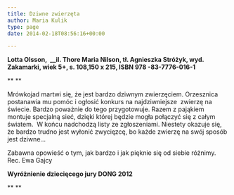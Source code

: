 ```yaml
---
title: Dziwne zwierzęta
author: Maria Kulik
type: page
date: 2014-02-18T08:56:16+00:00

---
```

**Lotta Olsson,  __il. Thore Maria Nilson, tł. Agnieszka Stróżyk, wyd. Zakamarki, wiek 5+, s. 108,150 x 215, ISBN 978 -83-7776-016-1**

** **

Mrówkojad martwi się, że jest bardzo dziwnym zwierzęciem. Orzesznica postanawia mu pomóc i ogłosić konkurs na najdziwniejsze  zwierzę na świecie. Bardzo poważnie do tego przygotowuje. Razem z pająkiem montuje specjalną sieć, dzięki której będzie mogła połączyć się z całym światem.  W końcu nadchodzą listy ze zgłoszeniami. Niestety okazuje się, że bardzo trudno jest wyłonić zwycięzcę, bo każde zwierzę na swój sposób jest dziwne…

Zabawna opowieść o tym, jak bardzo i jak pięknie się od siebie różnimy. Rec. Ewa Gajcy

**Wyróżnienie dziecięcego jury DONG 2012**

** **